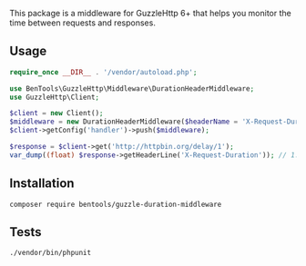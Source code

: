 This package is a middleware for GuzzleHttp 6+ that helps you monitor the time between requests and responses.

Usage
-----

```php
require_once __DIR__ . '/vendor/autoload.php';

use BenTools\GuzzleHttp\Middleware\DurationHeaderMiddleware;
use GuzzleHttp\Client;

$client = new Client();
$middleware = new DurationHeaderMiddleware($headerName = 'X-Request-Duration'); // header name is optional, this is the default value
$client->getConfig('handler')->push($middleware);

$response = $client->get('http://httpbin.org/delay/1');
var_dump((float) $response->getHeaderLine('X-Request-Duration')); // 1.177
```

Installation
------------
```
composer require bentools/guzzle-duration-middleware
```

Tests
-----
```
./vendor/bin/phpunit
```